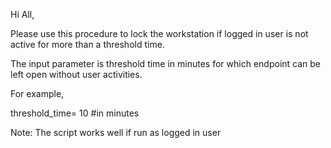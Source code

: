 Hi All,

Please use this procedure to lock the workstation if logged in user is not active for more than a threshold time. 

The input parameter is threshold time in minutes for which endpoint can be left open without user activities.

For example, 

threshold_time= 10  #in minutes 

 

Note: The script works well if run as logged in user